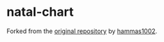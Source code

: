 # natal-chart

Forked from the [original repository](https://github.com/hammas1002/natal-chart) by [hammas1002](https://github.com/hammas1002).
